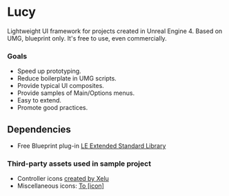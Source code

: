 # Lucy

Lightweight UI framework for projects created in Unreal Engine 4. 
Based on UMG, blueprint only. It's free to use, even commercially.

### Goals
* Speed up prototyping.
* Reduce boilerplate in UMG scripts.
* Provide typical UI composites. 
* Provide samples of Main/Options menus.
* Easy to extend.
* Promote good practices.

## Dependencies
* Free Blueprint plug-in [LE Extended Standard Library](https://www.unrealengine.com/marketplace/low-entry-extended-standard-library)

### Third-party assets used in sample project
* Controller icons [created by Xelu](http://opengameart.org/content/free-keyboard-and-controllers-prompts-pack)
* Miscellaneous icons:  [To [icon]](http://www.toicon.com/about)

